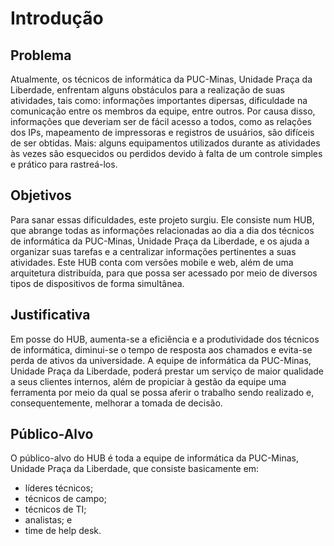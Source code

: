 # Introdução

## Problema
Atualmente, os técnicos de informática da PUC-Minas, Unidade Praça da Liberdade, enfrentam alguns obstáculos para a realização de suas atividades, tais como: informações importantes dipersas, dificuldade na comunicação entre os membros da equipe, entre outros. Por causa disso, informações que deveriam ser de fácil acesso a todos, como as relações dos IPs, mapeamento de impressoras e registros de usuários, são difíceis de ser obtidas. Mais: alguns equipamentos utilizados durante as atividades às vezes são esquecidos ou perdidos devido à falta de um controle simples e prático para rastreá-los.

## Objetivos

Para sanar essas dificuldades, este projeto surgiu. Ele consiste num HUB, que abrange todas as informações relacionadas ao dia a dia dos técnicos de informática da PUC-Minas, Unidade Praça da Liberdade, e os ajuda a organizar suas tarefas e a centralizar informações pertinentes a suas atividades. Este HUB conta com versões mobile e web, além de uma arquitetura distribuída, para que possa ser acessado por meio de diversos tipos de dispositivos de forma simultânea.

## Justificativa

Em posse do HUB, aumenta-se a eficiência e a produtividade dos técnicos de informática, diminui-se o tempo de resposta aos chamados e evita-se perda de ativos da universidade. A equipe de informática da PUC-Minas, Unidade Praça da Liberdade, poderá prestar um serviço de maior qualidade a seus clientes internos, além de propiciar à gestão da equipe uma ferramenta por meio da qual se possa aferir o trabalho sendo realizado e, consequentemente, melhorar a tomada de decisão.

## Público-Alvo

O público-alvo do HUB é toda a equipe de informática da PUC-Minas, Unidade Praça da Liberdade, que consiste basicamente em:
  - líderes técnicos;
  - técnicos de campo;
  - técnicos de TI;
  - analistas; e
  - time de help desk.
